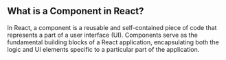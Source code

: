 ## What is a Component in React?

In React, a component is a reusable and self-contained piece of code that represents a part of a user interface (UI). Components serve as the fundamental building blocks of a React application, encapsulating both the logic and UI elements specific to a particular part of the application.

